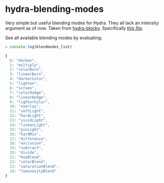 # hydra-blending-modes

Very simple but useful blending modes for Hydra. They all lack an intensity argument as of now.
Taken from [hydra-blocky](https://github.com/samarthgulati/hydra-blockly/).
Specifically [this file](https://github.com/samarthgulati/hydra-blockly/blob/master/image-editing-glsl-functions.js).

See all available blending modes by evaluating:

```js
> console.log(blendmodes_list)
```

```js
{
  0: "darken",
  1: "multiply",
  2: "colorBurn",
  3: "linearBurn",
  4: "darkerColor",
  5: "lighten",
  6: "screen",
  7: "colorDodge",
  8: "linearDodge",
  9: "lighterColor",
  10: "overlay",
  11: "softLight",
  12: "hardLight",
  13: "vividLight",
  14: "linearLight",
  15: "pinLight",
  16: "hardMix",
  17: "difference",
  18: "exclusion",
  19: "subtract",
  20: "divide",
  21: "hueBlend",
  22: "colorBlend",
  23: "saturationBlend",
  24: "luminosityBlend"
}
```
